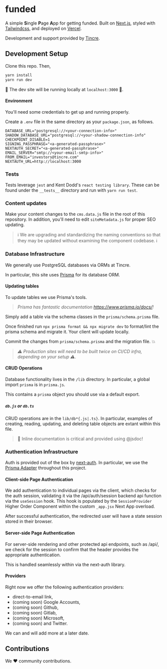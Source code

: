 # funded

A simple **S**ingle **P**age **A**pp for getting funded. Built on
[Next.js](https://nextjs.org), styled with [Tailwindcss](https://tailwindcss.com), and deployed on [Vercel](https://vercel.com). 

Development and support provided by [Tincre](https://tincre.com).

## Development Setup

Clone this repo. Then,

```bash
yarn install
yarn run dev
```

🚀 The dev site will be running locally at `localhost:3000` 🚀.

#### Environment 
You'll need some credentials to get up and running properly.

Create a `.env` file in the same directory as your `package.json`, as follows. 
```env
DATABASE_URL="postgresql://<your-connection-info>"
SHADOW_DATABASE_URL="postgresql://<your-shadow-connection-info"
CHECKPOINT_DISABLE=1
SIGNING_PASSPHRASE="<a-generated-passphrase>"
NEXTAUTH_SECRET="<a-generated-passphrase>"
EMAIL_SERVER="smtp://<your-email-smtp-info>"
FROM_EMAIL="investors@tincre.com"
NEXTAUTH_URL=http://localhost:3000
```

### Tests 

Tests leverage `jest` and Kent Dodd's `react testing library`. These can 
be found under the `__tests__` directory and run with `yarn run test`. 

### Content updates 

Make your content changes to the `cms.data.js` file in the root of this
repository. In addition, you'll need to edit `siteMetadata.js` for proper SEO updating. 

> ℹ We are upgrading and standardizing the naming conventions so that they may be updated without examining the component codebase. ℹ

### Database Infrastructure

We generally use PostgreSQL databases via ORMs at Tincre.

In particular, this site uses [Prisma](https://prisma.io) for its database
ORM.

#### Updating tables

To update tables we use Prisma's tools. 

> _Prisma has fantastic documentation https://www.prisma.io/docs/!_

Simply add a table via the schema classes in the `prisma/schema.prisma` file. 

Once finished run `npx prisma format && npx migrate dev` to format/lint the
prisma schema and migrate it. Your client will update locally.

Commit the changes from `prisma/schema.prisma` and the migration file. :boom:

> _:warning: Production sites will need to be built twice on CI/CD infra, depending on your setup :warning:._

#### CRUD Operations 

Database functionality lives in the `/lib` directory. In particular, a global
import `prisma` is in `prisma.js`.

This contains a `prisma` object you should use via a default export. 

##### `db.js` or `db.ts`
CRUD operations are in the `lib/db*{.js|.ts}`. In particular, examples 
of creating, reading, updating, and deleting table objects are extant within
this file. 

> :notebook: Inline documentation is critical and provided using @jsdoc!

### Authentication Infrastructure
Auth is provided out of the box by [next-auth](https://next-auth.js.org). In particular,
we use the [Prisma Adapter](https://next-auth.js.org/adapters/prisma) 
throughout this project.

#### Client-side Page Authentication

We add authentication to individual pages via the client, which checks for the auth session, validating it via the /api/auth/session backend api function via the `useSession` hook. This hook is populated by the `SessionProvider` Higher Order Component within the custom `_app.jsx` Next App overload.

After successful authentication, the redirected user will have a state session stored 
in their browser.

#### Server-side Page Authentication

For server-side rendering and other protected api endpoints, such as /api/<protected>, we check for the session to confirm that the header provides the appropriate authentication.

This is handled seamlessly within via the next-auth library. 


#### Providers

Right now we offer the following authentication providers:

- direct-to-email link,
- (coming soon) Google Accounts,
- (coming soon) Github,
- (coming soon) Gitlab,
- (coming soon) Microsoft, 
- (coming soon) and Twitter. 

We can and will add more at a later date.

## Contributions 

We :heart: community contributions.


